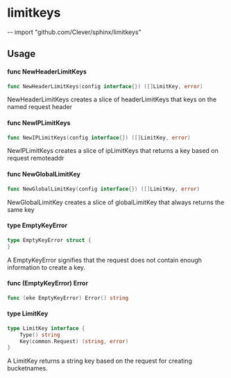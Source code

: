 # limitkeys
--
    import "github.com/Clever/sphinx/limitkeys"


## Usage

#### func  NewHeaderLimitKeys

```go
func NewHeaderLimitKeys(config interface{}) ([]LimitKey, error)
```
NewHeaderLimitKeys creates a slice of headerLimitKeys that keys on the named
request header

#### func  NewIPLimitKeys

```go
func NewIPLimitKeys(config interface{}) ([]LimitKey, error)
```
NewIPLimitKeys creates a slice of ipLimitKeys that returns a key based on
request remoteaddr

#### func  NewGlobalLimitKey

```go
func NewGlobalLimitKey(config interface{}) ([]LimitKey, error)
```
NewGlobalLimitKey creates a slice of globalLimitKey that always returns the same key

#### type EmptyKeyError

```go
type EmptyKeyError struct {
}
```

A EmptyKeyError signifies that the request does not contain enough information
to create a key.

#### func (EmptyKeyError) Error

```go
func (eke EmptyKeyError) Error() string
```

#### type LimitKey

```go
type LimitKey interface {
	Type() string
	Key(common.Request) (string, error)
}
```

A LimitKey returns a string key based on the request for creating bucketnames.
